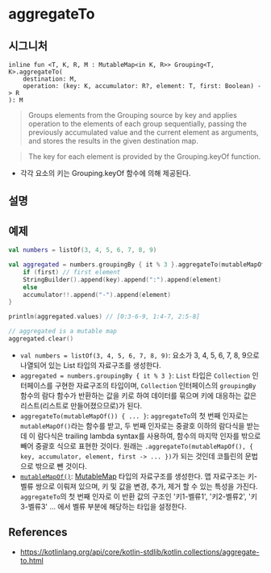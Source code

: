 # aggregateTo

## 시그니처

```
inline fun <T, K, R, M : MutableMap<in K, R>> Grouping<T, K>.aggregateTo(
    destination: M, 
    operation: (key: K, accumulator: R?, element: T, first: Boolean) -> R
): M
```

> Groups elements from the Grouping source by key and applies operation to the elements of each group sequentially, passing the previously accumulated value and the current element as arguments, and stores the results in the given destination map.

> The key for each element is provided by the Grouping.keyOf function.
- 각각 요소의 키는 Grouping.keyOf 함수에 의해 제공된다.

## 설명

## 예제

```kt
val numbers = listOf(3, 4, 5, 6, 7, 8, 9)

val aggregated = numbers.groupingBy { it % 3 }.aggregateTo(mutableMapOf()) { key, accumulator: StringBuilder?, element, first ->
    if (first) // first element
    StringBuilder().append(key).append(":").append(element)
    else
    accumulator!!.append("-").append(element)
}

println(aggregated.values) // [0:3-6-9, 1:4-7, 2:5-8]

// aggregated is a mutable map
aggregated.clear() 

```
- `val numbers = listOf(3, 4, 5, 6, 7, 8, 9)`: 요소가 3, 4, 5, 6, 7, 8, 9으로 나열되어 있는 List 타입의 자료구조를 생성한다.
- `aggregated = numbers.groupingBy { it % 3 }`: `List` 타입은 `Collection` 인터페이스를 구현한 자료구조의 타입이며, `Collection` 인터페이스의 `groupingBy` 함수의 람다 함수가 반환하는 값을 키로 하여 데이터를 묶으며 키에 대응하는 값은 리스트(리스트로 만들어졌으므로)가 된다.
- `aggregateTo(mutableMapOf()) { ... }`: `aggregateTo`의 첫 번째 인자로는 `mutableMapOf()`라는 함수를 받고, 두 번째 인자로는 중괄호 이하의 람다식을 받는데 이 람다식은 trailing lambda syntax를 사용하여, 함수의 마지막 인자를 밖으로 빼어 중괄호 식으로 표현한 것이다. 원래는 `.aggregateTo(mutableMapOf(), { key, accumulator, element, first -> ... })`가 되는 것인데 코틀린의 문법으로 밖으로 뺀 것이다.
- [`mutableMapOf()`](https://kotlinlang.org/api/core/kotlin-stdlib/kotlin.collections/mutable-map-of.html): [MutableMap](https://kotlinlang.org/api/core/kotlin-stdlib/kotlin.collections/-mutable-map/index.html) 타입의 자료구조를 생성한다. 맵 자료구조는 키-벨류 쌍으로 이뤄져 있으며, 키 및 값을 변경, 추가, 제거 할 수 있는 특성을 가진다. `aggregateTo`의 첫 번째 인자로 이 반환 값의 구조인 '키1-벨류1', '키2-벨류2', '키3-벨류3' ... 에서 벨류 부분에 해당하는 타입을 설정한다.

## References
- https://kotlinlang.org/api/core/kotlin-stdlib/kotlin.collections/aggregate-to.html
